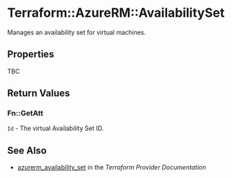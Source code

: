 # Terraform::AzureRM::AvailabilitySet

Manages an availability set for virtual machines.

## Properties

TBC

## Return Values

### Fn::GetAtt

`Id` - The virtual Availability Set ID.

## See Also

* [azurerm_availability_set](https://www.terraform.io/docs/providers/azurerm/r/availability_set.html) in the _Terraform Provider Documentation_
